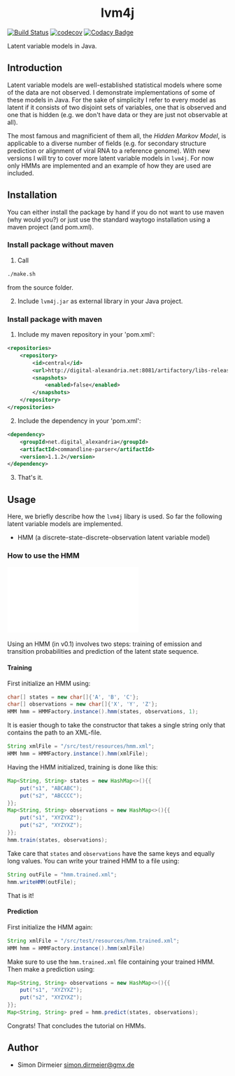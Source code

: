 <h1 align="center"> lvm4j </h1>

[![Build Status](https://travis-ci.org/rafstraumur/lvm4j.svg?branch=master)](https://travis-ci.org/rafstraumur/lvm4j.svg?branch=master)
[![codecov](https://codecov.io/gh/rafstraumur/lvm4j/branch/master/graph/badge.svg)](https://codecov.io/gh/rafstraumur/lvm4j)
[![Codacy Badge](https://api.codacy.com/project/badge/Grade/28c9723c26b04237b94895f035dc5b32)](https://www.codacy.com/app/simon-dirmeier/lvm4j?utm_source=github.com&amp;utm_medium=referral&amp;utm_content=dirmeier/lvm4j&amp;utm_campaign=Badge_Grade)

Latent variable models in Java.

## Introduction

Latent variable models are well-established statistical models where some of the data are not observed. I demonstrate implementations of some of these models in Java. For the sake of simplicity I refer to every model as latent if it consists of two disjoint sets of variables, one that is observed and one that is hidden (e.g. we don't have data or they are just not observable at all). 

The most famous and magnificient of them all, the <i>Hidden Markov Model</i>, is applicable to a diverse number of fields (e.g. for secondary structure prediction or alignment of viral RNA to a reference genome). With new versions I will try to cover more latent variable models in <code>lvm4j</code>. For now only HMMs are implemented and an example of how they are used are included.

## Installation
 
You can either install the package by hand if you do not want to use maven (why would you?) or just use the standard waytogo installation using a maven project (and pom.xml).

### Install package without maven

1) Call

```sh
./make.sh
```

from the source folder.

2) Include <code>lvm4j.jar</code> as external library in your Java project.

### Install package with maven

1) Include my maven repository in your 'pom.xml':

```xml
<repositories>
	<repository>
    	<id>central</id>
    	<url>http://digital-alexandria.net:8081/artifactory/libs-release</url>
    	<snapshots>
    	    <enabled>false</enabled>
    	</snapshots>
	</repository>
</repositories>
```

2) Include the dependency in your 'pom.xml':

```xml
<dependency>
    <groupId>net.digital_alexandria</groupId>
    <artifactId>commandline-parser</artifactId>
    <version>1.1.2</version>
</dependency>
```

3) That's it.

## Usage

Here, we briefly describe how the <code>lvm4j</code> libary is used. So far the following latent variable models are implemented.

* HMM (a discrete-state-discrete-observation latent variable model)

### How to use the HMM

[![Link to HMM](/logos/hmm.pdf)](/logos/hmm.pdf)


Using an HMM (in v0.1) involves two steps: training of emission and transition probabilities and prediction of the latent state sequence.

#### Training

First initialize an HMM using:

```java
char[] states = new char[]{'A', 'B', 'C'};
char[] observations = new char[]{'X', 'Y', 'Z'};
HMM hmm = HMMFactory.instance().hmm(states, observations, 1);
```

It is easier though to take the constructor that takes a single string only that contains the path to an XML-file.

```java
String xmlFile = "/src/test/resources/hmm.xml";
HMM hmm = HMMFactory.instance().hmm(xmlFile);
```

Having the HMM initialized, training is done like this:

```java
Map<String, String> states = new HashMap<>(){{
	put("s1", "ABCABC");
	put("s2", "ABCCCC");
}};
Map<String, String> observations = new HashMap<>(){{
	put("s1", "XYZYXZ");
	put("s2", "XYZYXZ");
}};
hmm.train(states, observations);
```

Take care that <code>states</code> and <code>observations</code> have the same keys and equally long values. You can write your trained HMM to a file using:

```java
String outFile = "hmm.trained.xml";
hmm.writeHMM(outFile);
```

That is it! 

#### Prediction

First initialize the HMM again:

```java
String xmlFile = "/src/test/resources/hmm.trained.xml";
HMM hmm = HMMFactory.instance().hmm(xmlFile)
```

Make sure to use the <code>hmm.trained.xml</code> file containing your trained HMM. Then make a prediction using:

```java
Map<String, String> observations = new HashMap<>(){{
	put("s1", "XYZYXZ");
	put("s2", "XYZYXZ");
}};
Map<String, String> pred = hmm.predict(states, observations);
```

Congrats! That concludes the tutorial on HMMs. 

## Author

* Simon Dirmeier <a href="mailto:simon.dirmeier@gmx.de">simon.dirmeier@gmx.de</a>
